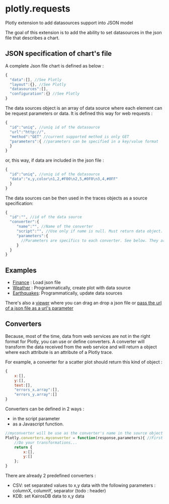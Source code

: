 # plotly.requests
Plotly extension to add datasources support into JSON model

The goal of this extension is to add the ability to set datasources in the json file that describes a chart.

## JSON specification of chart's file

A complete Json file chart is defined as below :

```javascript
{
  "data":[], //See Plotly
  "layout":{}, //See Plotly
  "datasources":[],
  "configuration":{} //See Plotly
}
```

The data sources object is an array of data source where each element can be request parameters or data.
It is defined this way for web requests :

```javascript
{
  "id":"uniq", //uniq id of the datasource
  "url":"http://",
  "method":"GET" //current supported method is only GET
  "parameters":{ //parameters can be specified in a key/value format
  }
}
```

or, this way, if data are included in the json file :

```javascript
{
  "id":"uniq", //uniq id of the datasource
  "data":"x,y,color\n1,2,#F00\n2,5,#0F0\n3,4,#0FF"
  }
}
```

The data sources can be then used in the traces objects as a source specification:
```javascript
{
  "id":"", //id of the data source
  "converter":{
     "name":"", //Name of the converter
     "script":"", //Use only if name is null. Must return data object. See below
     "parameters":{
       //Parameters are specifics to each converter. See below. They are also passed as arguments to the function defined in the script attribute
     }
  }
}
```

## Examples
* [Finance](https://bl.ocks.org/adeliz/b46591ef00d54ba24d1cd554ea86fa20) : Load json file
* [Weather](https://bl.ocks.org/adeliz/a3603ba0dc1b1f9869f51f9f46e120dd) : Programmatically, create plot with data source
* [Earthquakes](https://bl.ocks.org/adeliz/0c948773b2641c722fe5e51acaa35585): Programmatically, update data sources

There's also a [viewer](https://rawgit.com/adeliz/plotly.datasources/master/examples/viewer.html) where you can drag an drop a json file or [pass the url of a json file as a url's parameter](https://rawgit.com/adeliz/plotly.datasources/master/examples/viewer.html?url=https://gist.githubusercontent.com/adeliz/e0f01adf89b8ea75b15df8629c125c3c/raw/songs.json) 

## Converters
Because, most of the time, data from web services are not in the right format for Plotly, you can use or define converters. A converter will transform the data received from the web service and will return a object where each attribute is an attribute of a Plotly trace.

For example, a converter for a scatter plot should return this kind of object :
```javascript
{
	x:[],
	y:[],
	text:[],
	"errors_x.array":[],
	"errors_y.array":[]
}
```

Converters can be defined in 2 ways :
* in the script parameter
* as a Javascript function. 

```javascript
//myconverter will be use as the converter's name in the source object of a trace 
Plotly.converters.myconverter = function(response,parameters){ //First argument is the web request reponseText, Second argument is the parameters defined in the trace object
	//Do your transformations...
	return {
		x:[],
		y:[]
	};
}
```
There are already 2 predefined converters :
* CSV: set separated values to x,y data with the following parameters : columnX, columnY, separator (todo : header)
* KDB: set KairosDB data to x,y data

